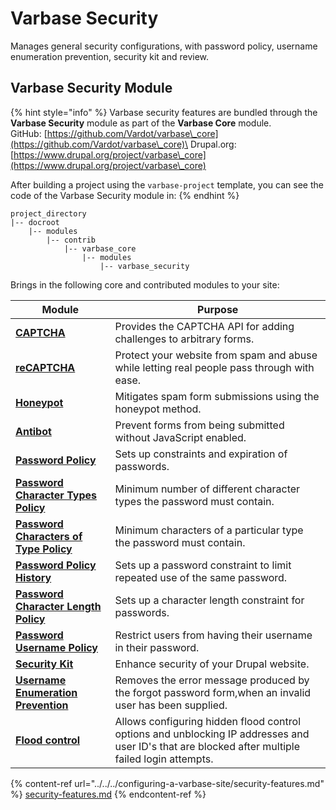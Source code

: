 # Varbase Security

Manages general security configurations, with password policy, username enumeration prevention, security kit and review.

## Varbase Security Module

{% hint style="info" %}
Varbase security features are bundled through the **Varbase Security** module as part of the **Varbase Core** module.\
GitHub: [https://github.com/Vardot/varbase\_core](https://github.com/Vardot/varbase\_core)\
Drupal.org: [https://www.drupal.org/project/varbase\_core](https://www.drupal.org/project/varbase\_core)

After building a project using the `varbase-project` template, you can see the code of the Varbase Security module in:
{% endhint %}

```
project_directory
|-- docroot
    |-- modules
        |-- contrib
            |-- varbase_core
                |-- modules
                    |-- varbase_security
```

Brings in the following core and contributed modules to your site:

| Module                                                                                                          | Purpose                                                                                                                                          |
| --------------------------------------------------------------------------------------------------------------- | ------------------------------------------------------------------------------------------------------------------------------------------------ |
| ****[**CAPTCHA**](https://www.drupal.org/project/captcha)****                                                   | Provides the CAPTCHA API for adding challenges to arbitrary forms.                                                                               |
| ****[**reCAPTCHA**](https://www.drupal.org/project/recaptcha)****                                               | Protect your website from spam and abuse while letting real people pass through with ease.                                                       |
| ****[**Honeypot**](https://www.drupal.org/project/honeypot)****                                                 | Mitigates spam form submissions using the honeypot method.                                                                                       |
| ****[**Antibot**](https://www.drupal.org/project/antibot)****                                                   | Prevent forms from being submitted without JavaScript enabled.                                                                                   |
| ****[**Password Policy**](https://www.drupal.org/project/password\_policy)****                                  | Sets up constraints and expiration of passwords.                                                                                                 |
| ****[**Password Character Types Policy**](https://www.drupal.org/project/password\_policy)****                  | Minimum number of different character types the password must contain.                                                                           |
| ****[**Password Characters of Type Policy**](https://www.drupal.org/project/password\_policy)****               | Minimum characters of a particular type the password must contain.                                                                               |
| ****[**Password Policy History**](https://www.drupal.org/project/password\_policy)****                          | Sets up a password constraint to limit repeated use of the same password.                                                                        |
| ****[**Password Character Length Policy**](https://www.drupal.org/project/password\_policy)****                 | Sets up a character length constraint for passwords.                                                                                             |
| ****[**Password Username Policy**](https://www.drupal.org/project/password\_policy)****                         | Restrict users from having their username in their password.                                                                                     |
| ****[**Security Kit**](https://www.drupal.org/project/seckit)****                                               | Enhance security of your Drupal website.                                                                                                         |
| ****[**Username Enumeration Prevention**](https://www.drupal.org/project/username\_enumeration\_prevention)**** | Removes the error message produced by the forgot password form,when an invalid user has been supplied.                                           |
| ****[**Flood control**](https://www.drupal.org/project/flood\_control)****                                      | Allows configuring hidden flood control options and unblocking IP addresses and user ID's that are blocked after multiple failed login attempts. |

{% content-ref url="../../../configuring-a-varbase-site/security-features.md" %}
[security-features.md](../../../configuring-a-varbase-site/security-features.md)
{% endcontent-ref %}

